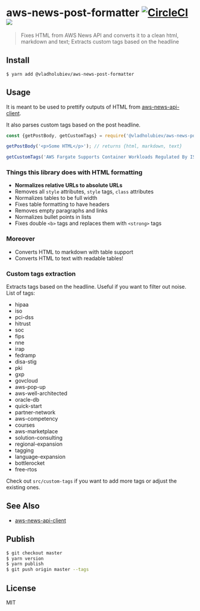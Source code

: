 # aws-news-post-formatter [![CircleCI](https://circleci.com/gh/vladgolubev/aws-news-post-formatter/tree/master.svg?style=svg)](https://circleci.com/gh/vladgolubev/aws-news-post-formatter/tree/master)![](https://img.shields.io/badge/code_style-prettier-ff69b4.svg)

> Fixes HTML from AWS News API and converts it to a clean html, markdown and text;
> Extracts custom tags based on the headline

## Install

```
$ yarn add @vladholubiev/aws-news-post-formatter
```

## Usage

It is meant to be used to prettify outputs of HTML from [aws-news-api-client](https://github.com/vladgolubev/aws-news-api-client).

It also parses custom tags based on the post headline.

```js
const {getPostBody, getCustomTags} = require('@vladholubiev/aws-news-post-formatter');

getPostBody('<p>Some HTML</p>'); // returns {html, markdown, text}

getCustomTags('AWS Fargate Supports Container Workloads Regulated By ISO, PCI, SOC, and HIPAA'); // ['iso', 'pci-dss', 'soc', 'hipaa']
```

### Things this library does with HTML formatting

- **Normalizes relative URLs to absolute URLs**
- Removes all `style` attributes, `style` tags, `class` attributes
- Normalizes tables to be full width
- Fixes table formatting to have headers
- Removes empty paragraphs and links
- Normalizes bullet points in lists
- Fixes double `<b>` tags and replaces them with `<strong>` tags

### Moreover

- Converts HTML to markdown with table support
- Converts HTML to text with readable tables!

### Custom tags extraction

Extracts tags based on the headline. Useful if you want to filter out noise. List of tags:

- hipaa
- iso
- pci-dss
- hitrust
- soc
- fips
- nne
- irap
- fedramp
- disa-stig
- pki
- gxp
- govcloud
- aws-pop-up
- aws-well-architected
- oracle-db
- quick-start
- partner-network
- aws-competency
- courses
- aws-marketplace
- solution-consulting
- regional-expansion
- tagging
- language-expansion
- bottlerocket
- free-rtos

Check out `src/custom-tags` if you want to add more tags or adjust the existing ones.

## See Also

- [aws-news-api-client](https://github.com/vladgolubev/aws-news-api-client)

## Publish

```sh
$ git checkout master
$ yarn version
$ yarn publish
$ git push origin master --tags
```

## License

MIT
